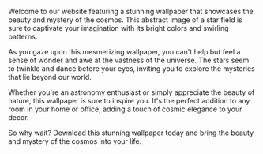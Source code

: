 <!--
Write me content for website with wallpaper "An abstract image of a star field, with bright colors and swirling patterns that represent the mystery and beauty of the cosmos."
-->

<!--font:Poppins-->

Welcome to our website featuring a stunning wallpaper that showcases the beauty and mystery of the cosmos. This abstract image of a star field is sure to captivate your imagination with its bright colors and swirling patterns.

As you gaze upon this mesmerizing wallpaper, you can't help but feel a sense of wonder and awe at the vastness of the universe. The stars seem to twinkle and dance before your eyes, inviting you to explore the mysteries that lie beyond our world.

Whether you're an astronomy enthusiast or simply appreciate the beauty of nature, this wallpaper is sure to inspire you. It's the perfect addition to any room in your home or office, adding a touch of cosmic elegance to your decor.

So why wait? Download this stunning wallpaper today and bring the beauty and mystery of the cosmos into your life.
